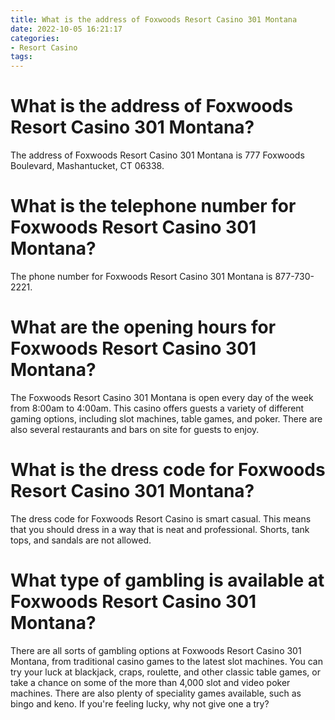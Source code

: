 ```yaml
---
title: What is the address of Foxwoods Resort Casino 301 Montana
date: 2022-10-05 16:21:17
categories:
- Resort Casino
tags:
---
```



#  What is the address of Foxwoods Resort Casino 301 Montana?

The address of Foxwoods Resort Casino 301 Montana is 777 Foxwoods Boulevard, Mashantucket, CT 06338.

#  What is the telephone number for Foxwoods Resort Casino 301 Montana?

The phone number for Foxwoods Resort Casino 301 Montana is 877-730-2221.

#  What are the opening hours for Foxwoods Resort Casino 301 Montana?

The Foxwoods Resort Casino 301 Montana is open every day of the week from 8:00am to 4:00am. This casino offers guests a variety of different gaming options, including slot machines, table games, and poker. There are also several restaurants and bars on site for guests to enjoy.

#  What is the dress code for Foxwoods Resort Casino 301 Montana?

The dress code for Foxwoods Resort Casino is smart casual. This means that you should dress in a way that is neat and professional. Shorts, tank tops, and sandals are not allowed.

#  What type of gambling is available at Foxwoods Resort Casino 301 Montana?

There are all sorts of gambling options at Foxwoods Resort Casino 301 Montana, from traditional casino games to the latest slot machines. You can try your luck at blackjack, craps, roulette, and other classic table games, or take a chance on some of the more than 4,000 slot and video poker machines. There are also plenty of speciality games available, such as bingo and keno. If you're feeling lucky, why not give one a try?